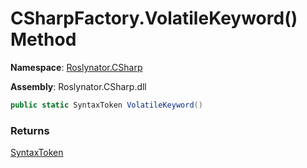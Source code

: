 # CSharpFactory\.VolatileKeyword\(\) Method

**Namespace**: [Roslynator.CSharp](../../README.md)

**Assembly**: Roslynator\.CSharp\.dll

```csharp
public static SyntaxToken VolatileKeyword()
```

### Returns

[SyntaxToken](https://docs.microsoft.com/en-us/dotnet/api/microsoft.codeanalysis.syntaxtoken)

